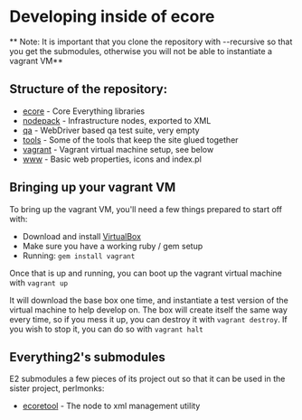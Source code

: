 # Developing inside of ecore

** Note: It is important that you clone the repository with --recursive so that you get the submodules, otherwise you will not be able to instantiate a vagrant VM**

## Structure of the repository:

 * [ecore](https://github.com/everything2/everything2/tree/master/ecore) - Core Everything libraries
 * [nodepack](https://github.com/everything2/everything2/tree/master/nodepack) - Infrastructure nodes, exported to XML
 * [qa](https://github.com/everything2/everything2/tree/master/qa) - WebDriver based qa test suite, very empty
 * [tools](https://github.com/everything2/everything2/tree/master/tools) - Some of the tools that keep the site glued together
 * [vagrant](https://github.com/everything2/everything2/tree/master/vagrant) - Vagrant virtual machine setup, see below
 * [www](https://github.com/everything2/everything2/tree/master/www) - Basic web properties, icons and index.pl

## Bringing up your vagrant VM
To bring up the vagrant VM, you'll need a few things prepared to start off with:

 * Download and install [VirtualBox](https://www.virtualbox.org/)
 * Make sure you have a working ruby / gem setup
 * Running: `gem install vagrant`

Once that is up and running, you can boot up the vagrant virtual machine with
`vagrant up`

It will download the base box one time, and instantiate a test version of the virtual machine to help develop on. The box will create itself the same way every time, so if you mess it up, you can destroy it with `vagrant destroy`. If you wish to stop it, you can do so with `vagrant halt`

## Everything2's submodules
E2 submodules a few pieces of its project out so that it can be used in the sister project, perlmonks:

 * [ecoretool](https://github.com/everything2/ecoretool) - The node to xml management utility
